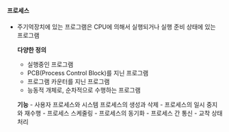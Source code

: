 #### 프로세스
- 주기억장치에 있는 프로그램은 CPU에 의해서 실행되거나 실행 준비 상태에 있는 프로그램

	**다양한 정의**
	- 실행중인 프로그램
	- PCB(Process Control Block)를 지닌 프로그램
	- 프로그램 카운터를 지닌 프로그램
	- 능동적 개체로, 순차적으로 수행하는 프로그램
	
	**기능**
	  - 사용자 프로세스와 시스템 프로세스의 생성과 삭제
	  - 프로세스의 일시 중지와 재수행
	  - 프로세스 스케줄링
	  - 프로세스의 동기화
	  - 프로세스 간 통신
	  - 교착 상태 처리